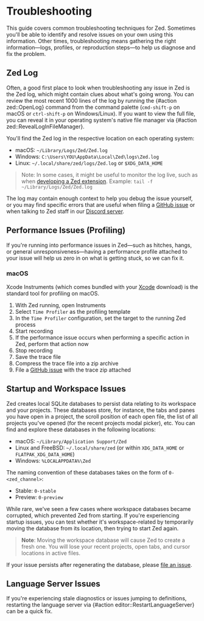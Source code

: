 # Troubleshooting

This guide covers common troubleshooting techniques for Zed.
Sometimes you'll be able to identify and resolve issues on your own using this information.
Other times, troubleshooting means gathering the right information—logs, profiles, or reproduction steps—to help us diagnose and fix the problem.

## Zed Log

Often, a good first place to look when troubleshooting any issue in Zed is the Zed log, which might contain clues about what's going wrong.
You can review the most recent 1000 lines of the log by running the {#action zed::OpenLog} command from the command palette (`cmd-shift-p` on macOS or `ctrl-shift-p` on Windows/Linux).
If you want to view the full file, you can reveal it in your operating system's native file manager via {#action zed::RevealLogInFileManager}.

You'll find the Zed log in the respective location on each operating system:

- macOS: `~/Library/Logs/Zed/Zed.log`
- Windows: `C:\Users\YOU\AppData\Local\Zed\logs\Zed.log`
- Linux: `~/.local/share/zed/logs/Zed.log` or `$XDG_DATA_HOME`

> Note: In some cases, it might be useful to monitor the log live, such as when [developing a Zed extension](https://zed.dev/docs/extensions/developing-extensions).
> Example: `tail -f ~/Library/Logs/Zed/Zed.log`

The log may contain enough context to help you debug the issue yourself, or you may find specific errors that are useful when filing a [GitHub issue](https://github.com/zed-industries/zed/issues/new/choose) or when talking to Zed staff in our [Discord server](https://zed.dev/community-links#forums-and-discussions).

## Performance Issues (Profiling)

If you're running into performance issues in Zed—such as hitches, hangs, or general unresponsiveness—having a performance profile attached to your issue will help us zero in on what is getting stuck, so we can fix it.

### macOS

Xcode Instruments (which comes bundled with your [Xcode](https://apps.apple.com/us/app/xcode/id497799835) download) is the standard tool for profiling on macOS.

1. With Zed running, open Instruments
1. Select `Time Profiler` as the profiling template
1. In the `Time Profiler` configuration, set the target to the running Zed process
1. Start recording
1. If the performance issue occurs when performing a specific action in Zed, perform that action now
1. Stop recording
1. Save the trace file
1. Compress the trace file into a zip archive
1. File a [GitHub issue](https://github.com/zed-industries/zed/issues/new/choose) with the trace zip attached

<!--### Windows-->

<!--### Linux-->

## Startup and Workspace Issues

Zed creates local SQLite databases to persist data relating to its workspace and your projects. These databases store, for instance, the tabs and panes you have open in a project, the scroll position of each open file, the list of all projects you've opened (for the recent projects modal picker), etc. You can find and explore these databases in the following locations:

- macOS: `~/Library/Application Support/Zed`
- Linux and FreeBSD: `~/.local/share/zed` (or within `XDG_DATA_HOME` or `FLATPAK_XDG_DATA_HOME`)
- Windows: `%LOCALAPPDATA%\Zed`

The naming convention of these databases takes on the form of `0-<zed_channel>`:

- Stable: `0-stable`
- Preview: `0-preview`

While rare, we've seen a few cases where workspace databases became corrupted, which prevented Zed from starting.
If you're experiencing startup issues, you can test whether it's workspace-related by temporarily moving the database from its location, then trying to start Zed again.

> **Note**: Moving the workspace database will cause Zed to create a fresh one.
> You will lose your recent projects, open tabs, and cursor locations in active files.

If your issue persists after regenerating the database, please [file an issue](https://github.com/zed-industries/zed/issues/new/choose).

## Language Server Issues

If you're experiencing stale diagnostics or issues jumping to definitions, restarting the language server via {#action editor::RestartLanguageServer} can be a quick fix.
